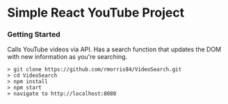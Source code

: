 # Simple React YouTube Project

### Getting Started

Calls YouTube videos via API. Has a search function that updates the DOM with new information as you're searching.

```
> git clone https://github.com/rmorris84/VideoSearch.git
> cd VideoSearch
> npm install
> npm start
> navigate to http://localhost:8080
```